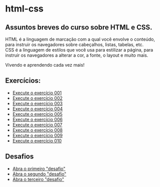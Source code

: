 # html-css

 <h2>Assuntos breves do curso sobre HTML e CSS.</h2>

 <p>HTML é a linguagem de marcação com a qual você envolve o conteúdo, para instruir os navegadores sobre cabeçalhos, listas, tabelas, etc. <br>
 CSS é a linguagem de estilos que você usa para estilizar a página, para instruir os navegadores a alterar a cor, a fonte, o layout e muito mais.</p>

 <p>Vivendo e aprendendo cada vez mais!</p>

  <h2>Exercícios:</h2>
  <ul>
    <li><a href="https://colleh.github.io/html-css/ex/ex001">Execute o exercício 001</a></li>
    <li><a href="https://colleh.github.io/html-css/ex/ex002">Execute o exercício 002</a></li>
    <li><a href="https://colleh.github.io/html-css/ex/ex003">Execute o exercício 003</a></li>
    <li><a href="https://colleh.github.io/html-css/ex/ex004">Execute o exercício 004</a></li>
    <li><a href="https://colleh.github.io/html-css/ex/ex005">Execute o exercício 005</a></li>
    <li><a href="https://colleh.github.io/html-css/ex/ex006">Execute o exercício 006</a></li>
    <li><a href="https://colleh.github.io/html-css/ex/ex007">Execute o exercício 007</a></li>
    <li><a href="https://colleh.github.io/html-css/ex/ex008">Execute o exercício 008</a></li>
    <li><a href="https://colleh.github.io/html-css/ex/ex009">Execute o exercício 009</a></li>
    <li><a href="https://colleh.github.io/html-css/ex/ex010">Execute o exercício 010</a></li>
  </ul>
 <h2>Desafios</h2>
 <ul>
  <li><a href="https://colleh.github.io/html-css/Desafios/area51">Abra o primeiro "desafio"</a></li>
  <li><a href="https://colleh.github.io/html-css/Desafios/aulas">Abra o segundo "desafio"</a></li>
  <li><a href="https://colleh.github.io/html-css/Desafios/realidade">Abra o terceiro "desafio"</a></li>
 </ul>